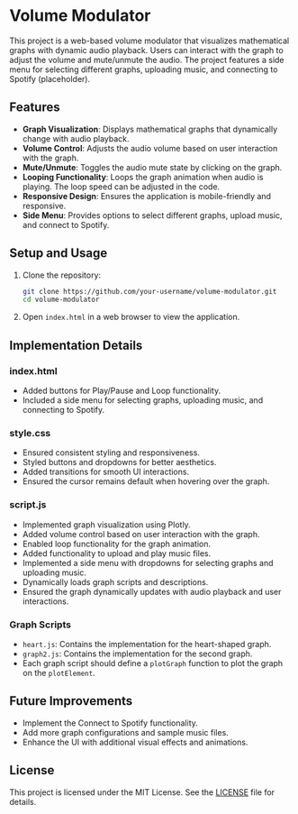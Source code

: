 # Volume Modulator

This project is a web-based volume modulator that visualizes mathematical graphs with dynamic audio playback. Users can interact with the graph to adjust the volume and mute/unmute the audio. The project features a side menu for selecting different graphs, uploading music, and connecting to Spotify (placeholder).

## Features

- **Graph Visualization**: Displays mathematical graphs that dynamically change with audio playback.
- **Volume Control**: Adjusts the audio volume based on user interaction with the graph.
- **Mute/Unmute**: Toggles the audio mute state by clicking on the graph.
- **Looping Functionality**: Loops the graph animation when audio is playing. The loop speed can be adjusted in the code.
- **Responsive Design**: Ensures the application is mobile-friendly and responsive.
- **Side Menu**: Provides options to select different graphs, upload music, and connect to Spotify.


## Setup and Usage

1. Clone the repository:

    ```bash
    git clone https://github.com/your-username/volume-modulator.git
    cd volume-modulator
    ```

2. Open `index.html` in a web browser to view the application.

## Implementation Details

### index.html

- Added buttons for Play/Pause and Loop functionality.
- Included a side menu for selecting graphs, uploading music, and connecting to Spotify.

### style.css

- Ensured consistent styling and responsiveness.
- Styled buttons and dropdowns for better aesthetics.
- Added transitions for smooth UI interactions.
- Ensured the cursor remains default when hovering over the graph.

### script.js

- Implemented graph visualization using Plotly.
- Added volume control based on user interaction with the graph.
- Enabled loop functionality for the graph animation.
- Added functionality to upload and play music files.
- Implemented a side menu with dropdowns for selecting graphs and uploading music.
- Dynamically loads graph scripts and descriptions.
- Ensured the graph dynamically updates with audio playback and user interactions.

### Graph Scripts

- `heart.js`: Contains the implementation for the heart-shaped graph.
- `graph2.js`: Contains the implementation for the second graph.
- Each graph script should define a `plotGraph` function to plot the graph on the `plotElement`.

## Future Improvements

- Implement the Connect to Spotify functionality.
- Add more graph configurations and sample music files.
- Enhance the UI with additional visual effects and animations.

## License

This project is licensed under the MIT License. See the [LICENSE](LICENSE) file for details.


